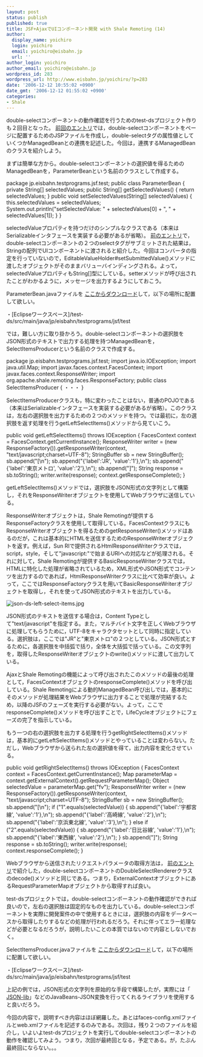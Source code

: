 ```yaml
---
layout: post
status: publish
published: true
title: JSF+AjaxでUIコンポーネント開発 with Shale Remoting (14)
author:
  display_name: yoichiro
  login: yoichiro
  email: yoichiro@eisbahn.jp
  url: ''
author_login: yoichiro
author_email: yoichiro@eisbahn.jp
wordpress_id: 283
wordpress_url: http://www.eisbahn.jp/yoichiro/?p=283
date: '2006-12-12 10:55:02 +0900'
date_gmt: '2006-12-12 01:55:02 +0900'
categories:
- Shale
---
```


double-selectコンポーネントの動作確認を行うためのtest-dsプロジェクト作りも２回目となった。
[前回のエントリ](http://www.eisbahn.jp/yoichiro/2006/12/jsfajaxui_with_shale_remoting_12.html)では，double-selectコンポーネントをページに配置するためのJSPファイルを作成し，double-selectタグの属性値としていくつかManagedBeanとの連携を記述した。今回は，連携するManagedBeanのクラスを紹介しよう。

まずは簡単な方から。double-selectコンポーネントの選択値を得るためのManagedBeanを，ParameterBeanという名前のクラスとして作成する。

package jp.eisbahn.testprograms.jsf.test;
public class ParameterBean {
private String[] selectedValues;
public String[] getSelectedValues() {
return selectedValues;
}
public void setSelectedValues(String[] selectedValues) {
this.selectedValues = selectedValues;
System.out.println("setSelectedValue: " + selectedValues[0] + ", " + selectedValues[1]);
}
}

selectedValueプロパティを持つだけのシンプルなクラスである（本来はSerializableインタフェースを実装する必要があるが省略）。
[前のエントリ](http://www.eisbahn.jp/yoichiro/2006/12/jsfajaxui_with_shale_remoting_10.html)で，double-selectコンポーネントの２つのselectタグがサブミットされた結果は，Stringの配列でUIコンポーネントに渡されると紹介した。今回はコンバータの指定を行っていないので，EditableValueHolder#setSubmittedValue()メソッドに渡したオブジェクトがそのままバリューバインディングされる。よって，selectedValueプロパティもString[]型にしている。setterメソッドが呼び出されたことがわかるように，メッセージを出力するようにしておこう。

ParameterBean.javaファイルを
[ここからダウンロード](http://www.eisbahn.jp/yoichiro/test-ds/ParameterBean.java)して，以下の場所に配置して欲しい。

・[Eclipseワークスペース]/test-ds/src/main/java/jp/eisbahn/testprograms/jsf/test

では，難しい方に取り掛かろう。double-selectコンポーネントの選択肢をJSON形式のテキストで出力する処理を持つManagedBeanを，SelectItemsProducerという名前のクラスで作成する。

package jp.eisbahn.testprograms.jsf.test;
import java.io.IOException;
import java.util.Map;
import javax.faces.context.FacesContext;
import javax.faces.context.ResponseWriter;
import org.apache.shale.remoting.faces.ResponseFactory;
public class SelectItemsProducer {
・・・
}

SelectItemsProducerクラスも，特に変わったことはない，普通のPOJOである（本来はSerializableインタフェースを実装する必要があるが省略）。このクラスは，左右の選択肢を出力するための２つのメソッドを持つ。では最初に，左の選択肢を返す処理を行うgetLeftSelectItems()メソッドから見ていこう。

public void getLeftSelectItems() throws IOException {
FacesContext context = FacesContext.getCurrentInstance();
ResponseWriter writer = (new ResponseFactory()).getResponseWriter(context, "text/javascript;charset=UTF-8");
StringBuffer sb = new StringBuffer();
sb.append("[\n");
sb.append("{'label':'JR', 'value':'1'},\n");
sb.append("{'label':'東京メトロ', 'value':'2'},\n");
sb.append("]");
String response = sb.toString();
writer.write(response);
context.getResponseComplete();
}

getLeftSelectItems()メソッドでは，選択肢をJSON形式の文字列として構築し，それをResponseWriterオブジェクトを使用してWebブラウザに送信している。

ResponseWriterオブジェクトは，Shale Remotingが提供するResponseFactoryクラスを使用して取得している。FacesContextクラスにもResponseWriterオブジェクトを得るためのgetResponseWriter()メソッドはあるのだが，これは基本的にHTMLを送信するためのResponseWriterオブジェクトを返す。例えば，Sun RIで提供されるHtmlResponseWriterクラスでは，script，style，そして"javascript:"で始まるURIへの対応などが処理される。それに対して，Shale Remotingが提供するBasicResponseWriterクラスでは，HTMLに特化した処理が省略されているため，XML形式やJSON形式でコンテンツを出力するのであれば，HtmlResponseWriterクラスに比べて効率が良い。よって，ここではResponseFactoryクラスを用いてBasicResponseWriterオブジェクトを取得し，それを使ってJSON形式のテキストを出力している。

![json-ds-left-select-items.jpg](http://www.eisbahn.jp/yoichiro/images/json-ds-left-select-items.jpg)

JSON形式のテキストを送信する場合は，Content Typeとして"text/javascript"を指定する。また，マルチバイト文字を正しくWebブラウザに処理してもらうために，UTF-8をキャラクタセットとして同時に指定している。選択肢は，ここでは"JR"と"東京メトロ"の２つとしている。JSON形式とするために，各選択肢を中括弧で括り，全体を大括弧で括っている。この文字列を，取得したResponseWriterオブジェクトのwrite()メソッドに渡して出力している。

AjaxとShale Remotingの機能によって呼び出されたこのメソッドの最後の処理として，FacesContextオブジェクトのresponseComplete()メソッドを呼び出している。Shale Remotingによる動的ManagedBean呼び出しでは，基本的にそのメソッドが処理結果をWebブラウザに出力することで処理が完結するため，以降のJSFのフェーズを実行する必要がない。よって，ここでresponseComplete()メソッドを呼び出すことで，LifeCycleオブジェクトにフェーズの完了を指示している。

もう一つの右の選択肢を出力する処理を行うgetRightSelectItems()メソッドは，基本的にgetLeftSelectItems()メソッドとやっていることは変わらない。ただし，Webブラウザから送られた左の選択値を得て，出力内容を変化させている。

public void getRightSelectItems() throws IOException {
FacesContext context = FacesContext.getCurrentInstance();
Map parameterMap = context.getExternalContext().getRequestParameterMap();
Object selectedValue = parameterMap.get("fv");
ResponseWriter writer = (new ResponseFactory()).getResponseWriter(context, "text/javascript;charset=UTF-8");
StringBuffer sb = new StringBuffer();
sb.append("[\n");
if ("1".equals(selectedValue)) {
sb.append("{'label':'宇都宮線', 'value':'1'},\n");
sb.append("{'label':'高崎線', 'value':'2'},\n");
sb.append("{'label':'京浜東北線', 'value':'3'},\n");
} else if ("2".equals(selectedValue)) {
sb.append("{'label':'日比谷線', 'value':'1'},\n");
sb.append("{'label':'東西線', 'value':'2'},\n");
}
sb.append("]");
String response = sb.toString();
writer.write(response);
context.responseComplete();
}

Webブラウザから送信されたリクエストパラメータの取得方法は，
[前のエントリ](http://www.eisbahn.jp/yoichiro/2006/12/jsfajaxui_with_shale_remoting_10.html)で紹介した，double-selectコンポーネントのDoubleSelectRendererクラスのdecode()メソッドと同じである。つまり，ExternalContextオブジェクトにあるRequestParameterMapオブジェクトから取得すれば良い。

test-dsプロジェクトでは，double-selectコンポーネントの動作確認ができれば良いので，左右の選択肢は固定的なものを出力している。double-selectコンポーネントを実際に開発案件の中で使用するときには，選択肢の内容をデータベースから取得したりするなどの処理が行われるだろう。それに伴ってエラー処理などが必要となるだろうが，説明したいことの本質ではないので内容としないでおく。

SelectItemsProducer.javaファイルを
[ここからダウンロード](http://www.eisbahn.jp/yoichiro/test-ds/SelectItemsProducer.java)して，以下の場所に配置して欲しい。

・[Eclipseワークスペース]/test-ds/src/main/java/jp/eisbahn/testprograms/jsf/test

上記の例では，JSON形式の文字列を原始的な手段で構築したが，実際には「
[JSON-lib](http://json-lib.sourceforge.net/)」などのJavaBeans-JSON変換を行ってくれるライブラリを使用すると良いだろう。

今回の内容で，説明すべき内容はほぼ網羅した。あとはfaces-config.xmlファイルとweb.xmlファイルを記述するのみである。次回は，残り２つのファイルを紹介し，いよいよtest-dsプロジェクトを実行してdouble-selectコンポーネントの動作を確認してみよう。つまり，次回が最終回となる，予定である。が，たぶん最終回にならない。。。
